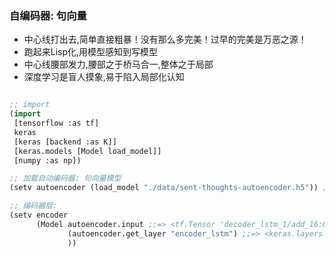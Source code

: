 ### 自编码器: 句向量
* 中心线打出去,简单直接粗暴！没有那么多完美！过早的完美是万恶之源！
* 跑起来Lisp化,用模型感知到写模型
* 中心线腰部发力,腰部之于桥马合一,整体之于局部
* 深度学习是盲人摸象,易于陷入局部化认知

```lisp

;; import
(import
 [tensorflow :as tf]
 keras
 [keras [backend :as K]]
 [keras.models [Model load_model]]
 [numpy :as np])

;; 加载自动编码器: 句向量模型
(setv autoencoder (load_model "./data/sent-thoughts-autoencoder.h5")) ;;=> 23M

;; 编码器层:
(setv encoder
      (Model autoencoder.input ;;=> <tf.Tensor 'decoder_lstm_1/add_16:0' shape=(?, ?, 100) dtype=float32>
             (autoencoder.get_layer "encoder_lstm") ;;=> <keras.layers.wrappers.Bidirectional object at 0x7f43c7ff5dd8>
             ))

```

